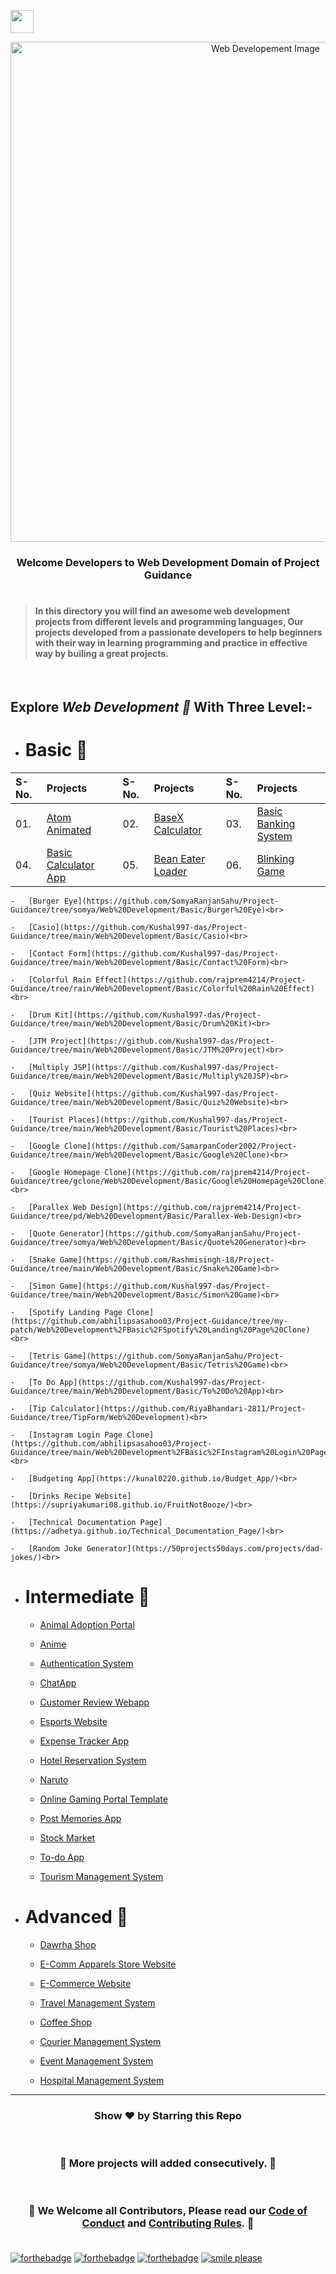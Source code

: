 <img align="center" height="37" src="https://img.shields.io/badge/ Web Developement- 💻-yellow.svg?&style=for-the-badge&logo=KushalDas&logoColor=blue" /> <br>

<p align="center"><img src="http://www.parzlogic.com/wp-content/uploads/2017/10/web-dev.jpg" alt="Web Developement Image" width=800px />
   <h3><p align="center"><strong>Welcome Developers to Web Development Domain of Project Guidance </strong></p>
</p></h3>

<h1></h1>

> <h4>In this directory you will find an awesome web development projects from different levels and programming languages, Our projects developed from a passionate developers to help beginners with their way in learning programming and practice in effective way by builing a great projects. </h4>

</br>

<h2> Explore <i>Web Development 🎯</i> With Three Level:-</h2>

-   <h1>Basic 🚀 </h1>

| S-No. | Projects | S-No. | Projects | S-No. | Projects |
|:--|:--|:--|:--|:--|:--|
| 01. | [Atom Animated](https://github.com/Kushal997-das/Project-Guidance/tree/main/Web%20Development/Basic/Atom%20animated) | 02. | [BaseX Calculator](https://github.com/Kushal997-das/Project-Guidance/tree/main/Web%20Development/Basic/BaseX_Calculator) | 03. | [Basic Banking System](https://github.com/Kushal997-das/Project-Guidance/tree/main/Web%20Development/Basic/Basic%20Banking%20System) |
| 04. | [Basic Calculator App](https://github.com/Kushal997-das/Project-Guidance/tree/main/Web%20Development/Basic/Basic%20Calculator%20App) | 05. | [Bean Eater Loader](https://github.com/Kushal997-das/Project-Guidance/tree/main/Web%20Development/Basic/Bean%20Eater%20Loader) | 06. | [Blinking Game](https://github.com/Kushal997-das/Project-Guidance/tree/main/Web%20Development/Basic/Blinking%20Game) |

    -   [Burger Eye](https://github.com/SomyaRanjanSahu/Project-Guidance/tree/somya/Web%20Development/Basic/Burger%20Eye)<br>

    -   [Casio](https://github.com/Kushal997-das/Project-Guidance/tree/main/Web%20Development/Basic/Casio)<br>

    -   [Contact Form](https://github.com/Kushal997-das/Project-Guidance/tree/main/Web%20Development/Basic/Contact%20Form)<br>

    -   [Colorful Rain Effect](https://github.com/rajprem4214/Project-Guidance/tree/rain/Web%20Development/Basic/Colorful%20Rain%20Effect)<br>

    -   [Drum Kit](https://github.com/Kushal997-das/Project-Guidance/tree/main/Web%20Development/Basic/Drum%20Kit)<br>

    -   [JTM Project](https://github.com/Kushal997-das/Project-Guidance/tree/main/Web%20Development/Basic/JTM%20Project)<br>

    -   [Multiply JSP](https://github.com/Kushal997-das/Project-Guidance/tree/main/Web%20Development/Basic/Multiply%20JSP)<br>

    -   [Quiz Website](https://github.com/Kushal997-das/Project-Guidance/tree/main/Web%20Development/Basic/Quiz%20Website)<br>

    -   [Tourist Places](https://github.com/Kushal997-das/Project-Guidance/tree/main/Web%20Development/Basic/Tourist%20Places)<br>

    -   [Google Clone](https://github.com/SamarpanCoder2002/Project-Guidance/tree/main/Web%20Development/Basic/Google%20Clone)<br>

    -   [Google Homepage Clone](https://github.com/rajprem4214/Project-Guidance/tree/gclone/Web%20Development/Basic/Google%20Homepage%20Clone)<br>

    -   [Parallex Web Design](https://github.com/rajprem4214/Project-Guidance/tree/pd/Web%20Development/Basic/Parallex-Web-Design)<br>

    -   [Quote Generator](https://github.com/SomyaRanjanSahu/Project-Guidance/tree/somya/Web%20Development/Basic/Quote%20Generator)<br>

    -   [Snake Game](https://github.com/Rashmisingh-18/Project-Guidance/tree/main/Web%20Development/Basic/Snake%20Game)<br>

    -   [Simon Game](https://github.com/Kushal997-das/Project-Guidance/tree/main/Web%20Development/Basic/Simon%20Game)<br>

    -   [Spotify Landing Page Clone](https://github.com/abhilipsasahoo03/Project-Guidance/tree/my-patch/Web%20Development%2FBasic%2FSpotify%20Landing%20Page%20Clone)<br>

    -   [Tetris Game](https://github.com/SomyaRanjanSahu/Project-Guidance/tree/somya/Web%20Development/Basic/Tetris%20Game)<br>

    -   [To Do App](https://github.com/Kushal997-das/Project-Guidance/tree/main/Web%20Development/Basic/To%20Do%20App)<br>

    -   [Tip Calculator](https://github.com/RiyaBhandari-2811/Project-Guidance/tree/TipForm/Web%20Development)<br>

    -   [Instagram Login Page Clone](https://github.com/abhilipsasahoo03/Project-Guidance/tree/main/Web%20Development%2FBasic%2FInstagram%20Login%20Page%20Clone)<br>

    -   [Budgeting App](https://kunal0220.github.io/Budget_App/)<br>

    -   [Drinks Recipe Website](https://supriyakumari08.github.io/FruitNotBooze/)<br>

    -   [Technical Documentation Page](https://adhetya.github.io/Technical_Documentation_Page/)<br>

    -   [Random Joke Generator](https://50projects50days.com/projects/dad-jokes/)<br>

-   <h1>Intermediate 🚀</h1>

    -   [Animal Adoption Portal](https://github.com/Kushal997-das/Project-Guidance/tree/main/Web%20Development/Intermediate/animal%20adoption%20portal)<br>
    
    -   [Anime](https://github.com/Kushal997-das/Project-Guidance/tree/main/Web%20Development/Intermediate/Anime)<br>
    
    -   [Authentication System](https://github.com/Kushal997-das/Project-Guidance/tree/main/Web%20Development/Intermediate/Authentication%20System)<br>
    
    -   [ChatApp](https://github.com/Kushal997-das/Project-Guidance/tree/main/Web%20Development/Intermediate/ChatApp)<br>
    
    -   [Customer Review Webapp](https://github.com/Kushal997-das/Project-Guidance/tree/main/Web%20Development/Intermediate/Customer%20Review%20Webapp)<br>
    
    -   [Esports Website](https://github.com/Kushal997-das/Project-Guidance/tree/main/Web%20Development/Intermediate/Esports%20Website)<br>
    
    -   [Expense Tracker App](https://github.com/Kushal997-das/Project-Guidance/tree/main/Web%20Development/Intermediate/Expense%20Tracker%20App)<br>
    
    -   [Hotel Reservation System](https://github.com/Kushal997-das/Project-Guidance/tree/main/Web%20Development/Intermediate/Hotel%20Reservation%20System)<br>
    
    -   [Naruto](https://github.com/Kushal997-das/Project-Guidance/tree/main/Web%20Development/Intermediate/Naruto)<br>
    
    -   [Online Gaming Portal Template](https://github.com/Kushal997-das/Project-Guidance/tree/main/Web%20Development/Intermediate/Online%20Gaming%20Portal%20Template)<br>
    -   [Post Memories App](https://github.com/Kushal997-das/Project-Guidance/tree/main/Web%20Development/Intermediate/post-memories-app)<br>

    -   [Stock Market](https://github.com/Kushal997-das/Project-Guidance/tree/main/Web%20Development/Intermediate/Stock%20Market)<br>
    
    -   [To-do App](https://github.com/Kushal997-das/Project-Guidance/tree/main/Web%20Development/Intermediate/To-do%20app)<br>
    
    -   [Tourism Management System](https://github.com/Kushal997-das/Project-Guidance/tree/main/Web%20Development/Intermediate/TourismManagementSystem)<br>
            

-   <h1>Advanced 🚀 </h1>
    
    -   [Dawrha Shop](https://github.com/Kushal997-das/Project-Guidance/tree/main/Web%20Development/Advanced/Dawrha%20Shop)<br>
    
    -   [E-Comm Apparels Store Website](https://github.com/Kushal997-das/Project-Guidance/tree/main/Web%20Development/Advanced/E-Comm%20Apparels%20Store%20Website)<br>
    
    -   [E-Commerce Website](https://github.com/Kushal997-das/Project-Guidance/tree/main/Web%20Development/Advanced/E-Commerce%20Website)<br>
    
    -   [Travel Management System](https://github.com/Kushal997-das/Project-Guidance/tree/main/Web%20Development/Advanced/Travel%20Management%20System)<br>
    
    -   [Coffee Shop](https://github.com/Kushal997-das/Project-Guidance/tree/main/Web%20Development/Advanced/coffee%20shop)<br>
    
    -   [Courier Management System](https://github.com/Kushal997-das/Project-Guidance/tree/main/Web%20Development/Advanced/courier%20management%20system)<br>
    
    -   [Event Management System](https://github.com/Kushal997-das/Project-Guidance/tree/main/Web%20Development/Advanced/event%20management%20system)<br>
    
    -   [Hospital Management System](https://github.com/Kushal997-das/Project-Guidance/tree/main/Web%20Development/Advanced/hospital%20management%20system)<br>

---

<h3> <p align="center">Show ❤️ by Starring this Repo</p> </h3> <br>

<h3> <p align="center"> 💌 More projects will added consecutively. 💌</p> </h3> <br>

### <p align="center"> 🎉 We Welcome all Contributors, Please read our [Code of Conduct](https://github.com/Kushal997-das/Project-Guidance/blob/main/CODE_OF_CONDUCT.md) and [Contributing Rules](https://github.com/Kushal997-das/Project-Guidance/blob/main/CONTRIBUTING.md). 🎉 <br> <br>

[![forthebadge](https://forthebadge.com/images/badges/built-by-developers.svg)](https://forthebadge.com)
[![forthebadge](https://forthebadge.com/images/badges/built-with-love.svg)](https://forthebadge.com)
[![forthebadge](https://forthebadge.com/images/badges/built-with-swag.svg)](https://forthebadge.com)
[![smile please](https://forthebadge.com/images/badges/makes-people-smile.svg)](https://github.com/Kushal997-das/)
